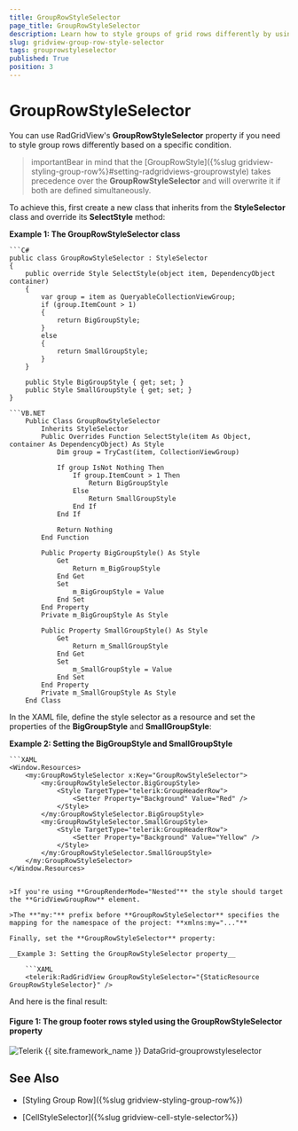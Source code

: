 ```yaml
---
title: GroupRowStyleSelector
page_title: GroupRowStyleSelector
description: Learn how to style groups of grid rows differently by using the GroupRowStyleSelector property of RadGridView - Telerik's {{ site.framework_name }} DataGrid.
slug: gridview-group-row-style-selector
tags: grouprowstyleselector
published: True
position: 3
---
```


# GroupRowStyleSelector

You can use RadGridView's **GroupRowStyleSelector** property if you need to style group rows differently based on a specific condition.

>importantBear in mind that the [GroupRowStyle]({%slug gridview-styling-group-row%}#setting-radgridviews-grouprowstyle) takes precedence over the **GroupRowStyleSelector** and will overwrite it if both are defined simultaneously.

To achieve this, first create a new class that inherits from the **StyleSelector** class and override its **SelectStyle** method:

__Example 1: The GroupRowStyleSelector class__

	```C#
	public class GroupRowStyleSelector : StyleSelector
	{
	    public override Style SelectStyle(object item, DependencyObject container)
	    {
	        var group = item as QueryableCollectionViewGroup;
	        if (group.ItemCount > 1)
	        {
	            return BigGroupStyle;
	        }
	        else
	        {
	            return SmallGroupStyle;
	        }
	    }
	
	    public Style BigGroupStyle { get; set; }
	    public Style SmallGroupStyle { get; set; }
	}
```
```VB.NET
	Public Class GroupRowStyleSelector
	    Inherits StyleSelector
	    Public Overrides Function SelectStyle(item As Object, container As DependencyObject) As Style
	        Dim group = TryCast(item, CollectionViewGroup)
	
	        If group IsNot Nothing Then
	            If group.ItemCount > 1 Then
	                Return BigGroupStyle
	            Else
	                Return SmallGroupStyle
	            End If
	        End If
	
	        Return Nothing
	    End Function
	
	    Public Property BigGroupStyle() As Style
	        Get
	            Return m_BigGroupStyle
	        End Get
	        Set
	            m_BigGroupStyle = Value
	        End Set
	    End Property
	    Private m_BigGroupStyle As Style
	
	    Public Property SmallGroupStyle() As Style
	        Get
	            Return m_SmallGroupStyle
	        End Get
	        Set
	            m_SmallGroupStyle = Value
	        End Set
	    End Property
	    Private m_SmallGroupStyle As Style
	End Class
```

In the XAML file, define the style selector as a resource and set the properties of the **BigGroupStyle** and **SmallGroupStyle**:

__Example 2: Setting the BigGroupStyle and SmallGroupStyle__

	```XAML
	<Window.Resources>
	    <my:GroupRowStyleSelector x:Key="GroupRowStyleSelector">
	        <my:GroupRowStyleSelector.BigGroupStyle>
	            <Style TargetType="telerik:GroupHeaderRow">
	                <Setter Property="Background" Value="Red" />
	            </Style>
	        </my:GroupRowStyleSelector.BigGroupStyle>
	        <my:GroupRowStyleSelector.SmallGroupStyle>
	            <Style TargetType="telerik:GroupHeaderRow">
	                <Setter Property="Background" Value="Yellow" />
	            </Style>
	        </my:GroupRowStyleSelector.SmallGroupStyle>
	    </my:GroupRowStyleSelector>
	</Window.Resources>
```

>If you're using **GroupRenderMode="Nested"** the style should target the **GridViewGroupRow** element.

>The **"my:"** prefix before **GroupRowStyleSelector** specifies the mapping for the namespace of the project: **xmlns:my="..."**

Finally, set the **GroupRowStyleSelector** property:

__Example 3: Setting the GroupRowStyleSelector property__

	```XAML
	<telerik:RadGridView GroupRowStyleSelector="{StaticResource GroupRowStyleSelector}" />
```

And here is the final result:

#### __Figure 1: The group footer rows styled using the GroupRowStyleSelector property__

![Telerik {{ site.framework_name }} DataGrid-grouprowstyleselector](images/gridview-grouprowstyleselector.png)

## See Also

* [Styling Group Row]({%slug gridview-styling-group-row%})

* [CellStyleSelector]({%slug gridview-cell-style-selector%})
